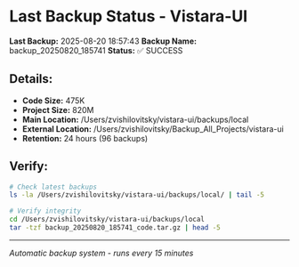 # Last Backup Status - Vistara-UI

**Last Backup:** 2025-08-20 18:57:43
**Backup Name:** backup_20250820_185741
**Status:** ✅ SUCCESS

## Details:
- **Code Size:** 475K
- **Project Size:** 820M
- **Main Location:** /Users/zvishilovitsky/vistara-ui/backups/local
- **External Location:** /Users/zvishilovitsky/Backup_All_Projects/vistara-ui
- **Retention:** 24 hours (96 backups)

## Verify:
```bash
# Check latest backups
ls -la /Users/zvishilovitsky/vistara-ui/backups/local/ | tail -5

# Verify integrity
cd /Users/zvishilovitsky/vistara-ui/backups/local
tar -tzf backup_20250820_185741_code.tar.gz | head -5
```

---
*Automatic backup system - runs every 15 minutes*
